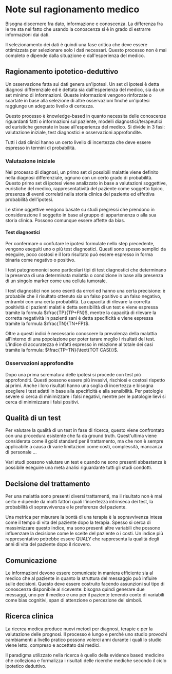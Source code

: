 # Note sul ragionamento medico

Bisogna discernere fra dato, informazione e conoscenza. La differenza fra le tre sta nel fatto che usando la conoscenza si è in grado di estrarre informazioni dai dati.

Il selezionamento dei dati è quindi una fase critica che deve essere ottimizzata per selezionare solo i dati necessari. Questo processo non è mai completo e dipende dalla situazione e dall'esperienza del medico.

## Ragionamento ipotetico-deduttivo

Un osservazione fatta sui dati genera un'ipotesi. Un set di ipotesi è detta diagnosi differenziale ed è dettata sia dall'esperienza del medico, sia da un set minimo di informazioni. Queste informazioni vengono rinforzate o scartate in base alla selezione di altre osservazioni finché un'ipotesi raggiunge un adeguato livello di certezza.

Questo processo è knowledge-based in quanto necessita delle conoscenze riguardanti fatti o informazioni sul paziente, modelli diagnostici/terapeutici ed euristiche generate in base all'esperienza del medico. Si divide in 3 fasi: valutazione iniziale, test diagnostici e osservazioni approfondite.

Tutti i dati clinici hanno un certo livello di incertezza che deve essere espresso in termini di probabilità.

### Valutazione iniziale

Nel processo di diagnosi, un primo set di possibili malattie viene definito nella diagnosi differenziale, ognuno con un certo grado di probabilità. Questo primo set di ipotesi viene analizzato in base a valutazioni soggettive, euristiche del medico, rappresentatività del paziente come soggetto tipico, presenza di eventi correlati nella storia clinica del paziente ed effettiva probabilità dell'ipotesi.

Le stime oggettive vengono basate su studi pregressi che prendono in considerazione il soggetto in base al gruppo di appartenenza o alla sua storia clinica. Possono comunque essere affette da bias.

#### Test diagnostici

Per confermare o confutare le ipotesi formulate nello step precedente, vengono eseguiti uno o più test diagnostici. Questi sono spesso semplici da eseguire, poco costosi e il loro risultato può essere espresso in forma binaria come negativo o positivo.

I test patognomonici sono particolari tipi di test diagnostici che determinano la presenza di una determinata malattia o condizione in base alla presenza di un singolo marker come una cellula tumorale.

I test diagnostici non sono esenti da errori ed hanno una certa precisione: è probabile che il risultato ottenuto sia un falso positivo o un falso negativo, entrambi con una certa probabilità. La capacità di rilevare la corretta positività di pazienti malati è detta sensibilità di un test e viene espressa tramite la formula $\frac{TP}{TP+FN}$, mentre la capacità di rilevare la corretta negatività in pazienti sani è detta specificità e viene espressa tramite la formula $\frac{TN}{TN+FP}$.

Oltre a questi indici è necessario conoscere la prevalenza della malattia all'interno di una popolazione per poter tarare meglio i risultati del test. L'indice di accuratezza è infatti espresso in relazione al totale dei casi tramite la formula: $\frac{TP+TN}{\text{TOT CASI}}$.

### Osservazioni approfondite

Dopo una prima scrematura delle ipotesi si procede con test più approfonditi. Questi possono essere più invasivi, rischiosi e costosi rispetto ai primi. Anche i loro risultati hanno una soglia di incertezza e bisogna scegliere i test adatti in base alla specificità e alla sensibilità. Per patologie severe si cerca di minimizzare i falsi negativi, mentre per le patologie lievi si cerca di minimizzare i falsi positivi.

## Qualità di un test

Per valutare la qualità di un test in fase di ricerca, questo viene confrontato con una procedura esistente che fa da ground truth. Quest'ultima viene considerata come il gold standard per il trattamento, ma che non è sempre applicabile a causa di varie limitazioni come costi, complessità, mancanza di personale ...

Vari studi possono valutare un test e quando ne sono presenti abbastanza è possibile eseguire una meta analisi riguardante tutti gli studi condotti.

## Decisione del trattamento

Per una malattia sono presenti diversi trattamenti, ma il risultato non è mai certo e dipende da molti fattori quali l'incertezza intrinseca dei test, la probabilità di sopravvivenza e le preferenze del paziente.

Una metrica per misurare la bontà di una terapia è la sopravvivenza intesa come il tempo di vita del paziente dopo la terapia. Spesso si cerca di massimizzare questo indice, ma sono presenti altre variabili che possono influenzare la decisione come le scelte del paziente o i costi. Un indice più rappresentativo potrebbe essere QUALY che rappresenta la qualità degli anni di vita del paziente dopo il ricovero.

## Comunicazione

Le informazioni devono essere comunicate in maniera efficiente sia al medico che al paziente in quanto la struttura del messaggio può influire sulle decisioni. Questo deve essere costruito facendo assunzioni sul tipo di conoscenza disponibile al ricevente: bisogna quindi generare due messaggi, uno per il medico e uno per il paziente tenendo conto di variabili come bias cognitivi, span di attenzione o percezione dei simboli.

## Ricerca clinica

La ricerca medica produce nuovi metodi per diagnosi, terapie e per la valutazione delle prognosi. Il processo è lungo e perché uno studio provochi cambiamenti a livello pratico possono volerci anni durante i quali lo studio viene letto, compreso e accettato dai medici.

Il paradigma utilizzato nella ricerca è quello della evidence based medicine che colleziona e formalizza i risultati delle ricerche mediche secondo il ciclo ipotetico deduttivo.

